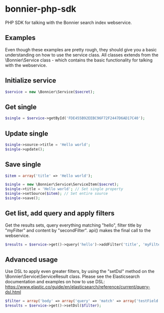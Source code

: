 # bonnier-php-sdk
PHP SDK for talking with the Bonnier search index webservice.

Examples
------------

Even though these examples are pretty rough, they should give you a basic understanding on how to use the service class. All classes extends from the \Bonnier\Service class - which contains the basic functionality for talking with the webservice.

Initialize service
-----
```php
$service = new \Bonnier\Service($secret);
```

Get single
-----
```php
$single = $service->getById('FDE455B92EEBC96F72F2447D6AD17C40');
```

Update single
-----
```php
$single->source->title = 'Hello world';
$single->update();
```

Save single
-----
```php
$item = array('title' => 'Hello world');

$single = new \Bonnier\Service\ServiceItem($secret);
$single->title = 'Hello world'; // Set single property
$single->setSource($item); // Set entire source
$single->save();
```

Get list, add query and apply filters
-----
Get the results sets, query everything matching "hello", filter title by "myFilter" and content by "secondFilter". api() makes the final call to the webservice.
```php
$results = $service->get()->query('hello')->addFilter('title', 'myFilter')->addFilter('content', 'secondFilter')->api();
```

Advanced usage
-----

Use DSL to apply even greater filters, by using the "setDsl" method on the \Bonnier\Service\ServiceResult class. Please see the Elasticsearch documentation and examples on how to use DSL:
https://www.elastic.co/guide/en/elasticsearch/reference/current/query-dsl.html

```php
$filter = array('body' => array('query' => 'match' => array('testField' => 'abc')));
$results = $service->get()->setDsl($filter);
```
